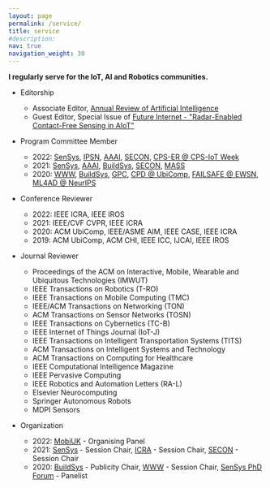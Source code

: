 ```yaml
---
layout: page
permalink: /service/
title: service
#description: 
nav: true
navigation_weight: 30
---
```


**I regularly serve for the IoT, AI and Robotics communities.** 

- Editorship
    - Associate Editor, [Annual Review of Artificial Intelligence](https://www.worldscientific.com/worldscinet/wsarai)
    - Guest Editor, Special Issue of [Future Internet - "Radar-Enabled Contact-Free Sensing in AIoT"](https://www.mdpi.com/journal/futureinternet/special_issues/_aiot)

- Program Committee Member
    - 2022: [SenSys](https://sensys.acm.org/2022/), [IPSN](https://ipsn.acm.org/2022/), [AAAI](https://aaai.org/Conferences/AAAI-22/), [SECON](https://secon2022.ieee-secon.org/), [CPS-ER @ CPS-IoT Week](https://sites.google.com/view/cps-er/)
    - 2021: [SenSys](https://sensys2021.dei.uc.pt/), [AAAI](https://aaai.org/Conferences/AAAI-21/), [BuildSys](http://buildsys.acm.org/2021/), [SECON](https://secon2021.ieee-secon.org/), [MASS](https://eng.auburn.edu/conference/ieee-mass2021/)
    - 2020: [WWW](https://www2020.thewebconf.org/), [BuildSys](http://buildsys.acm.org/2020/), [GPC](https://www.gpc2020.cn/index.html), [CPD @ UbiComp](https://ubicomp-cpd.com/), [FAILSAFE @ EWSN](https://wp.doc.ic.ac.uk/failsafe/), [ML4AD @ NeurIPS](https://ml4ad.github.io/)

- Conference Reviewer
    - 2022: IEEE ICRA, IEEE IROS
    - 2021: IEEE/CVF CVPR, IEEE ICRA
    - 2020: ACM UbiComp, IEEE/ASME AIM, IEEE CASE, IEEE ICRA 
    - 2019: ACM UbiComp, ACM CHI, IEEE ICC, IJCAI, IEEE IROS

- Journal Reviewer
    - Proceedings of the ACM on Interactive, Mobile, Wearable and Ubiquitous Technologies (IMWUT)
    - IEEE Transactions on Robotics (T-RO)
    - IEEE Transactions on Mobile Computing (TMC)
    - IEEE/ACM Transactions on Networking (TON)
    - ACM Transactions on Sensor Networks (TOSN)
    - IEEE Transactions on Cybernetics (TC-B)
    - IEEE Internet of Things Journal (IoT-J)
    - IEEE Transactions on Intelligent Transportation Systems (TITS)
    - ACM Transactions on Intelligent Systems and Technology 
    - ACM Transactions on Computing for Healthcare
    - IEEE Computational Intelligence Magazine
    - IEEE Pervasive Computing
    - IEEE Robotics and Automation Letters (RA-L)
    - Elsevier Neurocomputing
    - Springer Autonomous Robots
    - MDPI Sensors

- Organization
    - 2022: [MobiUK](http://mobiuk.org/2022/) - Organising Panel
    - 2021: [SenSys](https://sensys2021.dei.uc.pt/) - Session Chair, [ICRA](https://www.ieee-icra.org/) - Session Chair, [SECON](https://secon2021.ieee-secon.org/) - Session Chair
    - 2020: [BuildSys](http://buildsys.acm.org/2020/) - Publicity Chair, [WWW](https://www2020.thewebconf.org/) - Session Chair, [SenSys PhD Forum](http://sensys.acm.org/2020/dc/) - Panelist
    